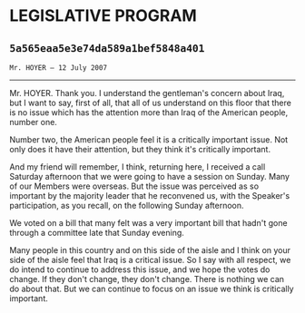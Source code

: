 # LEGISLATIVE PROGRAM
## `5a565eaa5e3e74da589a1bef5848a401`
`Mr. HOYER — 12 July 2007`

---


Mr. HOYER. Thank you. I understand the gentleman's concern about 
Iraq, but I want to say, first of all, that all of us understand on 
this floor that there is no issue which has the attention more than 
Iraq of the American people, number one.

Number two, the American people feel it is a critically important 
issue. Not only does it have their attention, but they think it's 
critically important.

And my friend will remember, I think, returning here, I received a 
call Saturday afternoon that we were going to have a session on Sunday. 
Many of our Members were overseas. But the issue was perceived as so 
important by the majority leader that he reconvened us, with the 
Speaker's participation, as you recall, on the following Sunday 
afternoon.



We voted on a bill that many felt was a very important bill that 
hadn't gone through a committee late that Sunday evening.

Many people in this country and on this side of the aisle and I think 
on your side of the aisle feel that Iraq is a critical issue. So I say 
with all respect, we do intend to continue to address this issue, and 
we hope the votes do change. If they don't change, they don't change. 
There is nothing we can do about that. But we can continue to focus on 
an issue we think is critically important.